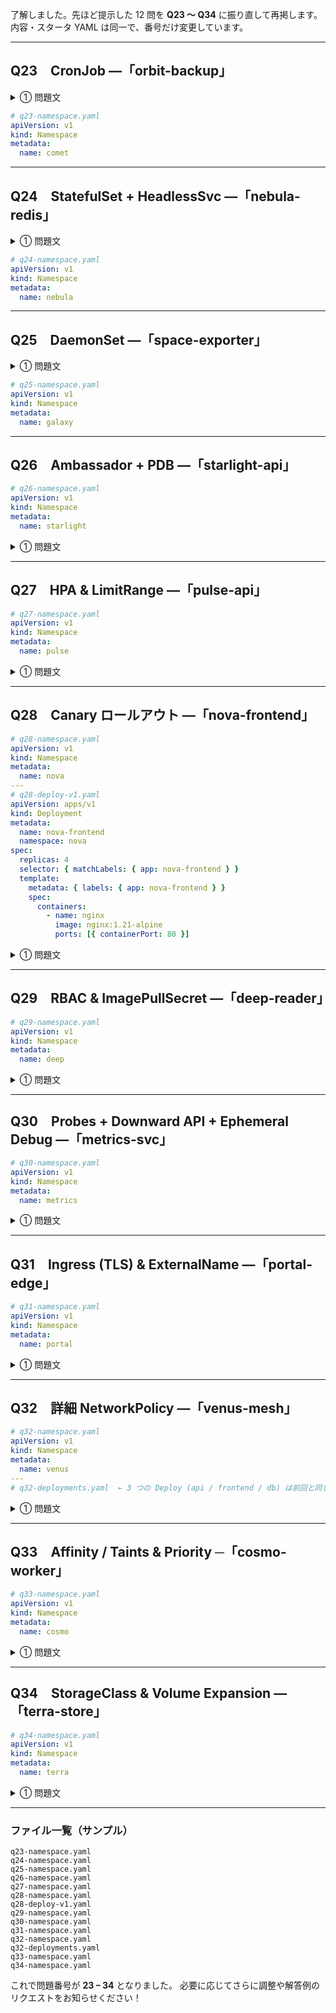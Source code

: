 了解しました。先ほど提示した 12 問を **Q23 〜 Q34** に振り直して再掲します。
内容・スタータ YAML は同一で、番号だけ変更しています。

---

## Q23 CronJob ―「orbit-backup」

<details>
<summary>① 問題文</summary>

* **Namespace `comet`** に CronJob `orbit-backup` を作成
* image `busybox:1.31.0`, cmd `sh -c "date >> /var/log/orbit.log"`
* スケジュール `*/5 * * * *`, 成功 3 / 失敗 1 の履歴保持
* 5 分以内に 1 Job 以上完了していることを確認

</details>

```yaml
# q23-namespace.yaml
apiVersion: v1
kind: Namespace
metadata:
  name: comet
```

---

## Q24 StatefulSet + HeadlessSvc ―「nebula-redis」

<details><summary>① 問題文</summary>

* Namespace `nebula`, StatefulSet `nebula-redis` (replicas 3)
* image `redis:7.2-alpine`, port 6379/TCP
* Pod ごとに 2 Gi RWO PVC を動的生成
* Headless Service `nebula-redis` で Stateful DNS を有効化

</details>

```yaml
# q24-namespace.yaml
apiVersion: v1
kind: Namespace
metadata:
  name: nebula
```

---

## Q25 DaemonSet ―「space-exporter」

<details><summary>① 問題文</summary>

* Namespace `galaxy`, DaemonSet `space-exporter`
* image `prom/node-exporter:v1.8.1`, hostPort 9100
* ノードラベル `node-role.kubernetes.io/gpu=true` が付く GPU ノードには配置しない

</details>

```yaml
# q25-namespace.yaml
apiVersion: v1
kind: Namespace
metadata:
  name: galaxy
```

---

## Q26 Ambassador + PDB ―「starlight-api」

```yaml
# q26-namespace.yaml
apiVersion: v1
kind: Namespace
metadata:
  name: starlight
```

<details><summary>① 問題文</summary>

* Deployment `starlight-api` (replicas 4) — backend + ambassador の 2 コンテナ
* backend: `httpd:2.4.41-alpine` (port 80)
* ambassador: `curlimages/curl:8.8.0`, env `BACKEND_URL=http://localhost:80`
* Pod 内通信確認後、PDB `pdb-starlight` (`minAvailable: 3`) を設定

</details>

---

## Q27 HPA & LimitRange ―「pulse-api」

```yaml
# q27-namespace.yaml
apiVersion: v1
kind: Namespace
metadata:
  name: pulse
```

<details><summary>① 問題文</summary>

* Deployment `pulse-api` (replicas 2, nginx 1.25-alpine)
* requests 50 m / limits 200 m
* Namespace に LimitRange で default requests/limits を設定
* HPA 2-5 replicas, CPU 70 % でオートスケールを検証

</details>

---

## Q28 Canary ロールアウト ―「nova-frontend」

```yaml
# q28-namespace.yaml
apiVersion: v1
kind: Namespace
metadata:
  name: nova
---
# q28-deploy-v1.yaml
apiVersion: apps/v1
kind: Deployment
metadata:
  name: nova-frontend
  namespace: nova
spec:
  replicas: 4
  selector: { matchLabels: { app: nova-frontend } }
  template:
    metadata: { labels: { app: nova-frontend } }
    spec:
      containers:
        - name: nginx
          image: nginx:1.21-alpine
          ports: [{ containerPort: 80 }]
```

<details><summary>① 問題文</summary>

* 既存 Deploy を `nginx:1.25-alpine` へ 25 % Canary 更新
* strategy `maxSurge: 1`, `maxUnavailable: 0`
* rollout 終了後に revision を確認

</details>

---

## Q29 RBAC & ImagePullSecret ―「deep-reader」

```yaml
# q29-namespace.yaml
apiVersion: v1
kind: Namespace
metadata:
  name: deep
```

<details><summary>① 問題文</summary>

* ServiceAccount `deep-sa`、Role/RoleBinding で pods/log & exec 権限付与
* docker-registry Secret `myregistry-cred` を pull secret として紐付け
* SA 使用 Pod `deep-reader` を起動し exec でログ取得をテスト

</details>

---

## Q30 Probes + Downward API + Ephemeral Debug ―「metrics-svc」

```yaml
# q30-namespace.yaml
apiVersion: v1
kind: Namespace
metadata:
  name: metrics
```

<details><summary>① 問題文</summary>

* Deployment `metrics-svc`, nginx 1.25, replicas 2
* StartupProbe `/healthz`, LivenessProbe 同一エンドポイント
* Downward API で Pod 名・Node 名・CPU request を env 注入
* `kubectl debug` で EphemeralContainer から値を確認

</details>

---

## Q31 Ingress (TLS) & ExternalName ―「portal-edge」

```yaml
# q31-namespace.yaml
apiVersion: v1
kind: Namespace
metadata:
  name: portal
```

<details><summary>① 問題文</summary>

* Service `edge-api` (80)
* Ingress `portal-ing` — host `edge.example.com`、TLS secret `edge-tls`
* ExternalName Service `docs-svc` → `example.readthedocs.io`
* `curl -H "Host: edge.example.com" https://<INGRESS-IP>` で 200 を確認

</details>

---

## Q32 詳細 NetworkPolicy ―「venus-mesh」

```yaml
# q32-namespace.yaml
apiVersion: v1
kind: Namespace
metadata:
  name: venus
---
# q32-deployments.yaml  ← 3 つの Deploy (api / frontend / db) は前回と同じ
```

<details><summary>① 問題文</summary>

* NetworkPolicy `np-venus`

  * frontend → api (8080/TCP) 許可
  * api → db (5432/TCP) 許可
  * その他の Ingress/Egress は拒否
  * DNS (UDP/TCP 53) は全方向許可

</details>

---

## Q33 Affinity / Taints & Priority ─「cosmo-worker」

```yaml
# q33-namespace.yaml
apiVersion: v1
kind: Namespace
metadata:
  name: cosmo
```

<details><summary>① 問題文</summary>

* PriorityClass `cosmo-high` value 100000
* Deployment `cosmo-worker` (busybox, replicas 3)

  * preferred zone=us-east, fallback us-west
  * nodeSelector `kubernetes.io/arch=amd64`
  * toleration for taint `dedicated=batch:NoSchedule`

</details>

---

## Q34 StorageClass & Volume Expansion ―「terra-store」

```yaml
# q34-namespace.yaml
apiVersion: v1
kind: Namespace
metadata:
  name: terra
```

<details><summary>① 問題文</summary>

* StorageClass `terra-gold`（allowVolumeExpansion: true）を新規作成
* PVC `terra-pvc` 1 Gi→Pod `terra-app` (nginx) にマウント
* 実行後に PVC を 3 Gi へ拡張し、Pod 内 `df -h` でサイズ増加を確認

</details>

---

### ファイル一覧（サンプル）

```
q23-namespace.yaml
q24-namespace.yaml
q25-namespace.yaml
q26-namespace.yaml
q27-namespace.yaml
q28-namespace.yaml
q28-deploy-v1.yaml
q29-namespace.yaml
q30-namespace.yaml
q31-namespace.yaml
q32-namespace.yaml
q32-deployments.yaml
q33-namespace.yaml
q34-namespace.yaml
```

これで問題番号が **23 – 34** となりました。
必要に応じてさらに調整や解答例のリクエストをお知らせください！
